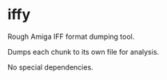 # iffy

Rough Amiga IFF format dumping tool.

Dumps each chunk to its own file for analysis.

No special dependencies.
